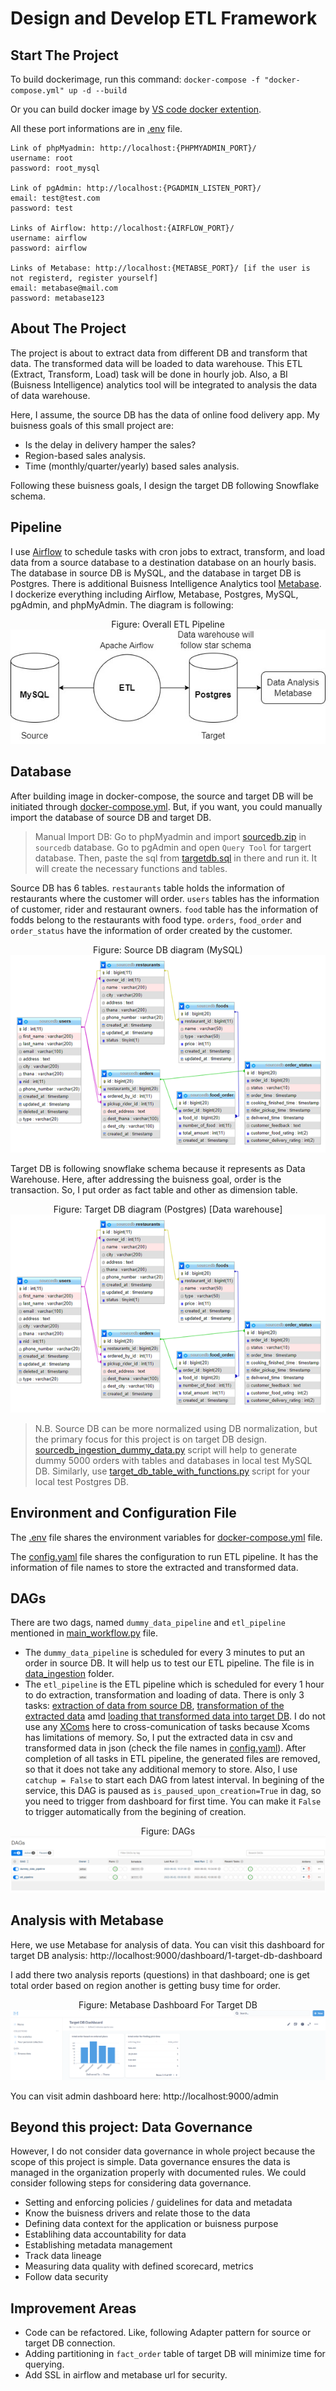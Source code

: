# Design and Develop ETL Framework

## Start The Project
To build dockerimage, run this command: `docker-compose -f "docker-compose.yml" up -d --build`

Or you can build docker image by [VS code docker extention](https://code.visualstudio.com/docs/containers/overview).

All these port informations are in [.env](.env) file.
```
Link of phpMyadmin: http://localhost:{PHPMYADMIN_PORT}/
username: root
password: root_mysql

Link of pgAdmin: http://localhost:{PGADMIN_LISTEN_PORT}/
email: test@test.com
password: test

Links of Airflow: http://localhost:{AIRFLOW_PORT}/
username: airflow
password: airflow

Links of Metabase: http://localhost:{METABSE_PORT}/ [if the user is not registerd, register yourself]
email: metabase@mail.com
password: metabase123
```

## About The Project

The project is about to extract data from different DB and transform that data. The transformed data will be loaded to data warehouse. This ETL (Extract, Transform, Load) task will be done in hourly job. Also, a BI (Buisness Intelligence) analytics tool will be integrated to analysis the data of data warehouse.

Here, I assume, the source DB has the data of online food delivery app. My buisness goals of this small project are:

- Is the delay in delivery hamper the sales?
- Region-based sales analysis.
- Time (monthly/quarter/yearly) based sales analysis.

Following these buisness goals, I design the target DB following Snowflake schema. 
 
## Pipeline

I use [Airflow](https://airflow.apache.org/) to schedule tasks with cron jobs to extract, transform, and load data from a source database to a destination database on an hourly basis. The database in source DB is MySQL, and the database in target DB is Postgres. There is additional Buisness Intelligence Analytics tool [Metabase](https://www.metabase.com/). I dockerize everything including Airflow, Metabase, Postgres, MySQL, pgAdmin, and phpMyAdmin. The diagram is following:

<p align="center">
Figure: Overall ETL Pipeline
<img src="images/pipeline.jpeg">
</p>


## Database

After building image in docker-compose, the source and target DB will be initiated through [docker-compose.yml](docker-compose.yml). But, if you want, you could manually import the database of source DB and target DB.

>Manual Import DB: Go to phpMyadmin and import [sourcedb.zip](sql/sourcedb.zip) in `sourcedb` database. 
>Go to pgAdmin and open `Query Tool` for targert database. Then, paste the sql from [targetdb.sql](sql/targetdb.sql) in there and run it. It will create the necessary functions and tables.

Source DB has 6 tables. `restaurants` table holds the information of restaurants where the customer will order. `users` tables has the information of customer, rider and restaurant owners. `food` table has the information of fodds belong to the restaurants with food type. `orders`, `food_order` and `order_status` have the information of order created by the customer.

<p align="center">
Figure: Source DB diagram (MySQL)
<img src="images/sourcedb.png">
</p>

Target DB is following snowflake schema because it represents as Data Warehouse. Here, after addressing the buisness goal, order is the transaction. So, I put order as fact table and other as dimension table.

<p align="center">
Figure: Target DB diagram (Postgres) [Data warehouse]
<img src="images/sourcedb.png">
</p>

> N.B. Source DB can be more normalized using DB normalization, but the primary focus for this project is on target DB design. [sourcedb_ingestion_dummy_data.py](sql/sourcedb_ingestion_dummy_data.py) script will help to generate dummy 5000 orders with tables and databases in local test MySQL DB. Similarly, use [target_db_table_with_functions.py](sql/target_db_table_with_functions.py) script for your local test Postgres DB. 

## Environment and Configuration File
The [.env](.env) file shares the environment variables for [docker-compose.yml](docker-compose.yml) file.

The [config.yaml](airflow/dags/ETL/config.yaml) file shares the configuration to run ETL pipeline. It has the information of file names to store the extracted and transformed data.

## DAGs

There are two dags, named `dummy_data_pipeline` and `etl_pipeline` mentioned in [main_workflow.py](airflow/dags/ETL/../main_workflow.py) file. 

- The `dummy_data_pipeline` is scheduled for every 3 minutes to put an order in source DB. It will help us to test our ETL pipeline. The file is in [data_ingestion](airflow/dags/data_ingestion/) folder.
- The `etl_pipeline` is the ETL pipeline which is scheduled for every 1 hour to do extraction, transformation and loading of data. There is only 3 tasks: [extraction of data from source DB](airflow/dags/ETL/extract.py), [transformation of the extracted data](airflow/dags/ETL/transform.py) amd [loading that transformed data into target DB](airflow/dags/ETL/load.py). I do not use any [XComs](https://airflow.apache.org/docs/apache-airflow/stable/concepts/xcoms) here to cross-comunication of tasks because Xcoms has limitations of memory. So, I put the extracted data in csv and transformed data in json (check the file names in [config.yaml](airflow/dags/ETL/config.yaml)). After completion of all tasks in ETL pipeline, the generated files are removed, so that it does not take any additional memory to store. Also, I use `catchup = False` to start each DAG from latest interval. In begining of the service, this DAG is paused as `is_paused_upon_creation=True` in dag, so you need to trigger from dashboard for first time. You can make it `False` to trigger automatically from the begining of creation.

<p align="center">
Figure: DAGs
<img src="images/dags.png">
</p>

## Analysis with Metabase

Here, we use Metabase for analysis of data. You can visit this dashboard for target DB analysis: http://localhost:9000/dashboard/1-target-db-dashboard

I add there two analysis reports (questions) in that dashboard; one is get total order based on region another is getting busy time for order.

<p align="center">
Figure: Metabase Dashboard For Target DB
<img src="images/metabase.png">
</p>

You can visit admin dashboard here: http://localhost:9000/admin


## Beyond this project: Data Governance

However, I do not consider data governance in whole project because the scope of this project is simple. Data governance ensures the data is managed in the organization properly with documented rules. We could consider following steps for considering data governance. 

- Setting and enforcing policies / guidelines for data and metadata
- Know the buisness drivers and relate those to the data
- Defining data context for the application or buisness purpose
- Establihing data accountability for data 
- Establishing metadata management
- Track data lineage 
- Measuring data quality with defined scorecard, metrics
- Follow data security


## Improvement Areas

- Code can be refactored. Like, following Adapter pattern for source or target DB connection.
- Adding partitioning in `fact_order` table of target DB will minimize time for querying.
- Add SSL in airflow and metabase url for security.








